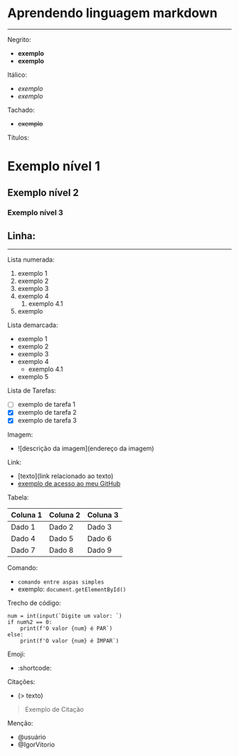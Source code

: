 # Aprendendo linguagem markdown
---
Negrito:

- **exemplo**
- __exemplo__

Itálico:

- *exemplo*
- _exemplo_

Tachado:

- ~~exemplo~~

Títulos:

# Exemplo nível 1
## Exemplo nível 2
### Exemplo nível 3

Linha:
---
***

Lista numerada:

1. exemplo 1
2. exemplo 2
3. exemplo 3
4. exemplo 4
   1. exemplo 4.1
5. exemplo

Lista demarcada:

* exemplo 1
* exemplo 2
* exemplo 3
* exemplo 4
   * exemplo 4.1
* exemplo 5

Lista de Tarefas:

- [ ] exemplo de tarefa 1
- [x] exemplo de tarefa 2
- [x] exemplo de tarefa 3

Imagem:

- ![descrição da imagem](endereço da imagem)

Link:

- [texto](link relacionado ao texto)
- [exemplo de acesso ao meu GitHub](https://github.com/IgorVitorio/)

Tabela:

Coluna 1 | Coluna 2 | Coluna 3
---|---|---
Dado 1 | Dado 2 | Dado 3
Dado 4 | Dado 5 | Dado 6
Dado 7 | Dado 8 | Dado 9

Comando:

- `comando entre aspas simples`
- exemplo: `document.getElementById()`

Trecho de código:

```
num = int(input(`Digite um valor: `)
if num%2 == 0:
    print(f'O valor {num} é PAR`)
else:
    print(f'O valor {num} é ÍMPAR`)
```
Emoji:

- :shortcode:

Citações:

- (> texto)
> Exemplo de Citação

Menção: 

- @usuário
- @IgorVitorio


